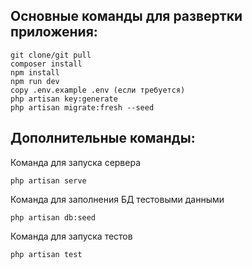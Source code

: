## Основные команды для развертки приложения:

```
git clone/git pull
composer install
npm install
npm run dev
copy .env.example .env (если требуется)
php artisan key:generate
php artisan migrate:fresh --seed
```
## Дополнительные команды:
Команда для запуска сервера
```
php artisan serve
```
Команда для заполнения БД тестовыми данными
```
php artisan db:seed
```
Команда для запуска тестов
```
php artisan test
```
